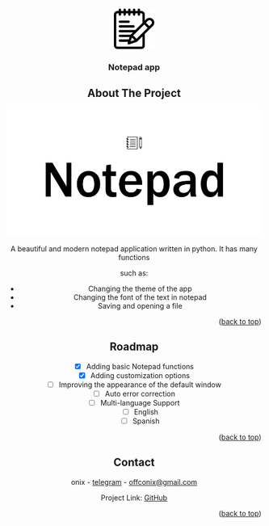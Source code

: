 <!-- Improved compatibility of back to top link: See: https://github.com/othneildrew/Best-README-Template/pull/73 -->
<a id="readme-top"></a>
<!--
*** Thanks for checking out the Best-README-Template. If you have a suggestion
*** that would make this better, please fork the repo and create a pull request
*** or simply open an issue with the tag "enhancement".
*** Don't forget to give the project a star!
*** Thanks again! Now go create something AMAZING! :D
-->



<!-- PROJECT SHIELDS -->
<!--
*** I'm using markdown "reference style" links for readability.
*** Reference links are enclosed in brackets [ ] instead of parentheses ( ).
*** See the bottom of this document for the declaration of the reference variables
*** for contributors-url, forks-url, etc. This is an optional, concise syntax you may use.
*** https://www.markdownguide.org/basic-syntax/#reference-style-links
-->



<!-- PROJECT LOGO -->
<br />
<div align="center">
  <a href="https://github.com/othneildrew/Best-README-Template">
    <img src="assets/photo/notepad_icon.jpg" alt="Logo" width="80" height="80">
  </a>

  <h3 align="center">Notepad app</h3>



<!-- ABOUT THE PROJECT -->
## About The Project

![![Product Name Screen Shot][product-screenshot]](https://github.com/oonixxxxx/notepad/blob/main/assets/photo/notepad_name_logo.png)

A beautiful and modern notepad application written in python. It has many functions

such as:
* Changing the theme of the app
* Changing the font of the text in notepad
* Saving and opening a file

<p align="right">(<a href="#readme-top">back to top</a>)</p>


<!-- ROADMAP -->
## Roadmap

- [x] Adding basic Notepad functions
- [x] Adding customization options
- [ ] Improving the appearance of the default window
- [ ] Auto error correction
- [ ] Multi-language Support
    - [ ] English
    - [ ] Spanish

<p align="right">(<a href="#readme-top">back to top</a>)</p>


<!-- CONTACT -->
## Contact

onix - [telegram](https://t.me/onixexe) - offconix@gmail.com

Project Link: [GitHub](https://github.com/oonixxxxx/notepad/tree/main?tab=readme-ov-file#readme-top)

<p align="right">(<a href="#readme-top">back to top</a>)</p>